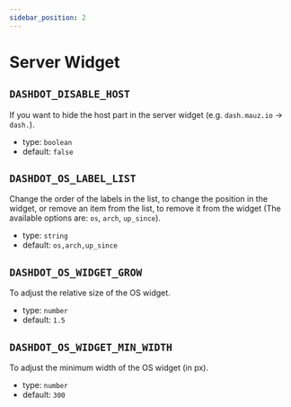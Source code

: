 ```yaml
---
sidebar_position: 2
---
```


# Server Widget

## `DASHDOT_DISABLE_HOST`

If you want to hide the host part in the server widget (e.g. `dash.mauz.io` -> `dash.`).

- type: `boolean`
- default: `false`

## `DASHDOT_OS_LABEL_LIST`

Change the order of the labels in the list, to change the position in the widget, or remove an item from the list, to remove it from the widget (The available options are: `os`, `arch`, `up_since`).

- type: `string`
- default: `os,arch,up_since`

## `DASHDOT_OS_WIDGET_GROW`

To adjust the relative size of the OS widget.

- type: `number`
- default: `1.5`

## `DASHDOT_OS_WIDGET_MIN_WIDTH`

To adjust the minimum width of the OS widget (in px).

- type: `number`
- default: `300`
